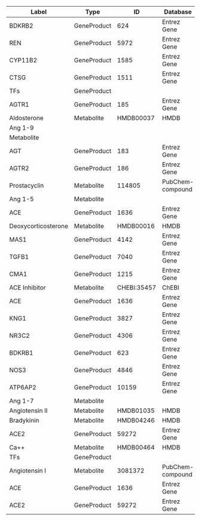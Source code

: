 | Label | Type | ID | Database |
| ---- | ---- | ---- | ---- |
|BDKRB2 | GeneProduct | 624 | Entrez Gene |
|REN | GeneProduct | 5972 | Entrez Gene |
|CYP11B2 | GeneProduct | 1585 | Entrez Gene |
|CTSG | GeneProduct | 1511 | Entrez Gene |
|TFs | GeneProduct |  |  |
|AGTR1 | GeneProduct | 185 | Entrez Gene |
|Aldosterone | Metabolite | HMDB00037 | HMDB |
|Ang 1-9
 | Metabolite |  |  |
|AGT | GeneProduct | 183 | Entrez Gene |
|AGTR2 | GeneProduct | 186 | Entrez Gene |
|Prostacyclin | Metabolite | 114805 | PubChem-compound |
|Ang 1-5 | Metabolite |  |  |
|ACE | GeneProduct | 1636 | Entrez Gene |
|Deoxycorticosterone | Metabolite | HMDB00016 | HMDB |
|MAS1 | GeneProduct | 4142 | Entrez Gene |
|TGFB1 | GeneProduct | 7040 | Entrez Gene |
|CMA1 | GeneProduct | 1215 | Entrez Gene |
|ACE Inhibitor | Metabolite | CHEBI:35457 | ChEBI |
|ACE | GeneProduct | 1636 | Entrez Gene |
|KNG1 | GeneProduct | 3827 | Entrez Gene |
|NR3C2 | GeneProduct | 4306 | Entrez Gene |
|BDKRB1 | GeneProduct | 623 | Entrez Gene |
|NOS3 | GeneProduct | 4846 | Entrez Gene |
|ATP6AP2 | GeneProduct | 10159 | Entrez Gene |
|Ang 1-7 | Metabolite |  |  |
|Angiotensin II | Metabolite | HMDB01035 | HMDB |
|Bradykinin | Metabolite | HMDB04246 | HMDB |
|ACE2 | GeneProduct | 59272 | Entrez Gene |
|Ca++ | Metabolite | HMDB00464 | HMDB |
|TFs | GeneProduct |  |  |
|Angiotensin I | Metabolite | 3081372 | PubChem-compound |
|ACE | GeneProduct | 1636 | Entrez Gene |
|ACE2 | GeneProduct | 59272 | Entrez Gene |
